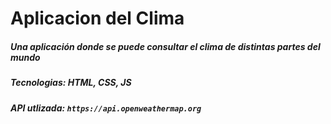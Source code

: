 # Aplicacion del Clima

##### Una aplicación donde se puede consultar el clima de distintas partes del mundo

##### Tecnologias: HTML, CSS, JS

##### API utlizada: `https://api.openweathermap.org`
